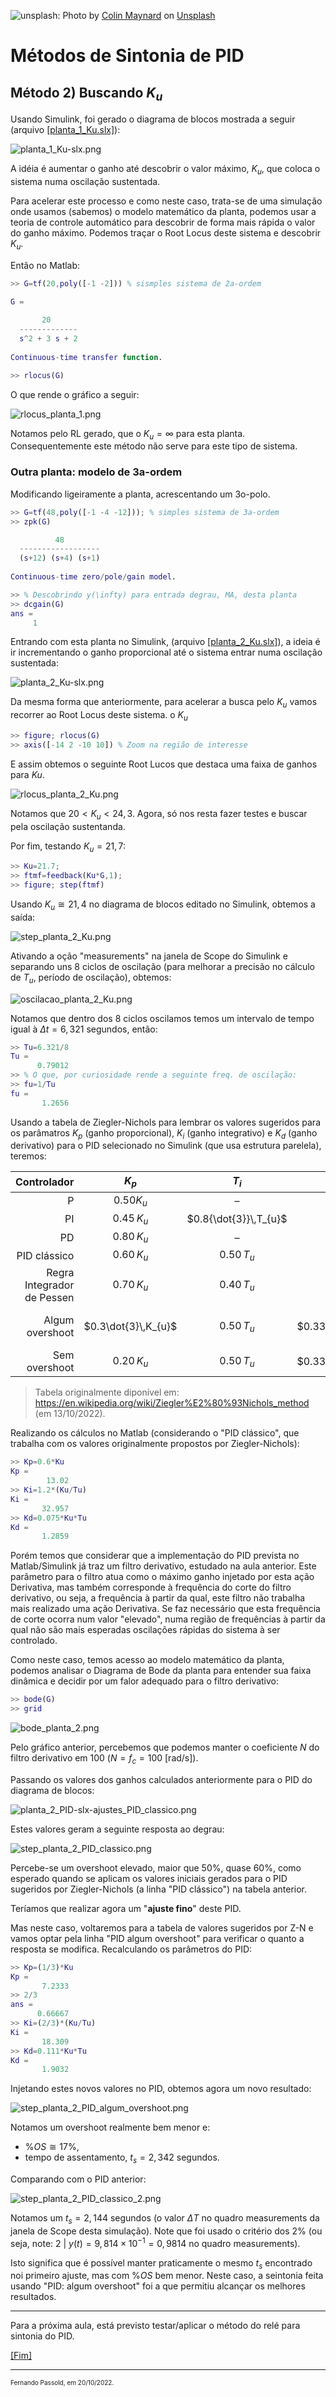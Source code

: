 ![unsplash:](https://images.unsplash.com/photo-1476592641373-204af96070a1?ixlib=rb-4.0.3&ixid=MnwxMjA3fDB8MHxwaG90by1wYWdlfHx8fGVufDB8fHx8&auto=format&fit=crop&w=1471&q=80)
Photo by <a href="https://unsplash.com/@invent?utm_source=unsplash&utm_medium=referral&utm_content=creditCopyText">Colin Maynard</a> on <a href="https://unsplash.com/collections/1245/sea?utm_source=unsplash&utm_medium=referral&utm_content=creditCopyText">Unsplash</a>

# Métodos de Sintonia de PID

## Método 2) Buscando $K_u$

Usando Simulink, foi gerado o diagrama de blocos mostrada a seguir (arquivo [[planta_1_Ku.slx]](planta_1_Ku.slx)):

![planta_1_Ku-slx.png](planta_1_Ku-slx.png)

A idéia é aumentar o ganho até descobrir o valor máximo, $K_u$, que coloca o sistema numa oscilação sustentada.

Para acelerar este processo e como neste caso, trata-se de uma simulação onde usamos (sabemos) o modelo matemático da planta, podemos usar a teoria de controle automático para descobrir de forma mais rápida o valor do ganho máximo. Podemos traçar o Root Locus deste sistema e descobrir $K_u$.

Então no Matlab:

```matlab
>> G=tf(20,poly([-1 -2])) % sismples sistema de 2a-ordem

G =
 
       20
  -------------
  s^2 + 3 s + 2
 
Continuous-time transfer function.

>> rlocus(G)
```

O que rende o gráfico a seguir:

![rlocus_planta_1.png](rlocus_planta_1.png)

Notamos pelo RL gerado, que o $K_u=\infty$ para esta planta. Consequentemente este método não serve para este tipo de sistema.

### Outra planta: modelo de 3a-ordem

Modificando ligeiramente a planta, acrescentando um 3o-polo.

```matlab
>> G=tf(48,poly([-1 -4 -12])); % simples sistema de 3a-ordem
>> zpk(G)

          48
  ------------------
  (s+12) (s+4) (s+1)
 
Continuous-time zero/pole/gain model.

>> % Descobrindo y(\infty) para entrada degrau, MA, desta planta
>> dcgain(G)
ans =
     1
```

Entrando com esta planta no Simulink, (arquivo [[planta_2_Ku.slx]](planta_2_Ku.slx)), a ideia é ir incrementando o ganho proporcional até o sistema entrar numa oscilação sustentada:

![planta_2_Ku-slx.png](planta_2_Ku-slx.png)

Da mesma forma que anteriormente, para acelerar a busca pelo $K_u$ vamos recorrer ao Root Locus deste sistema.
o $K_u$

```matlab
>> figure; rlocus(G)
>> axis([-14 2 -10 10]) % Zoom na região de interesse
```

E assim obtemos o seguinte Root Lucos que destaca uma faixa de ganhos para $Ku$.

![rlocus_planta_2_Ku.png](rlocus_planta_2_Ku.png)

Notamos que $20 < K_u < 24,3$. Agora, só nos resta fazer testes e buscar pela oscilação sustentanda.

Por fim, testando $K_u=21,7$:

```matlab
>> Ku=21.7;
>> ftmf=feedback(Ku*G,1);
>> figure; step(ftmf)
```

Usando $K_u \cong 21,4$ no diagrama de blocos editado no Simulink, obtemos a saída:

![step_planta_2_Ku.png](step_planta_2_Ku.png)

Ativando a oção "measurements" na janela de Scope do Simulink e separando uns 8 ciclos de oscilação (para melhorar a precisão no cálculo de $T_u$, período de oscilação), obtemos:

![oscilacao_planta_2_Ku.png](oscilacao_planta_2_Ku.png)

Notamos que dentro dos 8 ciclos oscilamos temos um intervalo de tempo igual à $\Delta t = 6,321$ segundos, então:

```matlab
>> Tu=6.321/8
Tu =
      0.79012
>> % O que, por curiosidade rende a seguinte freq. de oscilação:
>> fu=1/Tu
fu =
       1.2656
```

Usando a tabela de Ziegler-Nichols para lembrar os valores sugeridos para os parâmatros $K_p$ (ganho proporcional), $K_i$ (ganho integrativo) e $K_d$ (ganho derivativo) para o PID selecionado no Simulink (que usa estrutura parelela), teremos:

| Controlador |	$K_{p}$ | $T_{i}$ |	$T_{d}$ | $K_{i}$ | $K_{d}$ |
| ---: | :---: | :---: | :---: | :---: | :---: | 
| P	| $0.50K_{u}$ | – |	– | – |	– |
| PI |	$0.45\,K_{u}$ | $0.8{\dot{3}}\,T_{u}$ | 	– |	$0.54\,(K_u/T_u)$ | 
| PD |	$0.80\,K_{u}$ |	– |	$0.125\,T_{u}$ |	– |	$0.100\,K_{u}\,T_{u}$ |
| PID clássico |	$0.60\,K_{u}$ |	$0.50\,T_{u}$ |	$0.125\,T_{u}$ |	$1.2\,(K_{u}/T_{u})$ | $0.075\,K_{u}\,T_{u}$ |
| Regra Integrador de Pessen |	$0.70\,K_{u}$ | $0.40\,T_{u}$ |	$0.150\,T_{u}$ |	$1.75\,(K_{u}/T_{u})$ |	$0.105\,K_{u}\,T_{u}$ |
| Algum overshoot | $0.3\dot{3}\,K_{u}$ |  $0.50\,T_{u}$ | $0.33\dot{3}\,T_{u}$ |  $0.{6}\dot{6}\,(K_{u}/T_{u})$ |	$0.11\dot{1}\,K_{u}\,T_{u}$ |
| Sem overshoot | $0.20\,K_{u}$ |	$0.50\, T_{u}$ |	$0.33\dot{3}\,T_{u}$ |	$0.40\,(K_{u}/T_{u})$ |	$0.06\dot{6}\,K_{u}\,T_{u}$ |

> Tabela originalmente diponível em: https://en.wikipedia.org/wiki/Ziegler%E2%80%93Nichols_method (em 13/10/2022).

Realizando os cálculos no Matlab (considerando o "PID clássico", que trabalha com os valores originalmente propostos por Ziegler-Nichols):

```matlab
>> Kp=0.6*Ku
Kp =
        13.02
>> Ki=1.2*(Ku/Tu)
Ki =
       32.957
>> Kd=0.075*Ku*Tu
Kd =
       1.2859
```

Porém temos que considerar que a implementação do PID prevista no Matlab/Simulink já traz um filtro derivativo, estudado na aula anterior. Este parâmetro para o filtro atua como o máximo ganho injetado por esta ação Derivativa, mas também corresponde à frequência do corte do filtro derivativo, ou seja, a frequência à partir da qual, este filtro não trabalha mais realizado uma ação Derivativa. Se faz necessário que esta frequência de corte ocorra num valor "elevado", numa região de frequências à partir da qual não são mais esperadas oscilações rápidas do sistema à ser controlado. 

Como neste caso, temos acesso ao modelo matemático da planta, podemos analisar o Diagrama de Bode da planta para entender sua faixa dinâmica e decidir por um falor adequado para o filtro derivativo:

```matlab
>> bode(G)
>> grid
```

![bode_planta_2.png](bode_planta_2.png)

Pelo gráfico anterior, percebemos que podemos manter o coeficiente $N$ do filtro derivativo em 100 ($N=f_c=100$ [rad/s]).

Passando os valores dos ganhos calculados anteriormente para o PID do diagrama de blocos:

![planta_2_PID-slx-ajustes_PID_classico.png](planta_2_PID-slx-ajustes_PID_classico.png)

Estes valores geram a seguinte resposta ao degrau:

![step_planta_2_PID_classico.png](step_planta_2_PID_classico.png)

Percebe-se um overshoot elevado, maior que 50%, quase 60%, como esperado quando se aplicam os valores iniciais gerados para o PID sugeridos por Ziegler-Nichols (a linha "PID clássico") na tabela anterior.

Teríamos que realizar agora um "**ajuste fino**" deste PID.

Mas neste caso, voltaremos para a tabela de valores sugeridos por Z-N e vamos optar pela linha "PID algum overshoot" para verificar o quanto a resposta se modifica. Recalculando os parâmetros do PID:

```matlab
>> Kp=(1/3)*Ku
Kp =
       7.2333
>> 2/3
ans =
      0.66667
>> Ki=(2/3)*(Ku/Tu)
Ki =
       18.309
>> Kd=0.111*Ku*Tu
Kd =
       1.9032
```

Injetando estes novos valores no PID, obtemos agora um novo resultado:

![step_planta_2_PID_algum_overshoot.png](step_planta_2_PID_algum_overshoot.png)

Notamos um overshoot realmente bem menor e:

* $\%OS \cong 17\%$,
* tempo de assentamento, $t_s=2,342$ segundos.

Comparando com o PID anterior:

![step_planta_2_PID_classico_2.png](step_planta_2_PID_classico_2.png)

Notamos um $t_s=2,144$ segundos (o valor $\Delta T$ no quadro measurements da janela de Scope desta simulação). Note que foi usado o critério dos 2% (ou seja, note: 2 |  $y(t)=9,814 \times 10^{-1}=0,9814$ no quadro measurements).

Isto significa que é possível manter praticamente o mesmo $t_s$ encontrado noi primeiro ajuste, mas com $\%OS$ bem menor. Neste caso, a seintonia feita usando "PID: algum overshoot" foi a que permitiu alcançar os melhores resultados.

----

Para a próxima aula, está previsto testar/aplicar o método do relé para sintonia do PID.

[[Fim]](https://soundcloud.com/skrillex/ragga-twins-bad-man-skrillex-remix?in=user145374929/sets/jack-skrillex-e-diplo-1)

----

<font size="1"> Fernando Passold, em 20/10/2022.</font> 